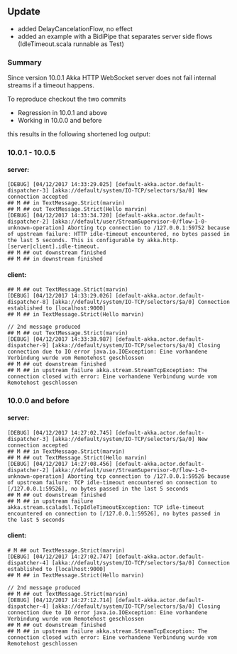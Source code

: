 ## Update

- added DelayCancelationFlow, no effect
- added an example with a BidiPipe that separates server side flows (IdleTimeout.scala runnable as Test)

### Summary
Since version 10.0.1 Akka HTTP WebSocket server does not fail
internal streams if a timeout happens.

To reproduce checkout the two commits
 - Regression in 10.0.1 and above
 - Working in 10.0.0 and before

this results in the following shortened log output:

### 10.0.1 - 10.0.5

#### server:


```
[DEBUG] [04/12/2017 14:33:29.025] [default-akka.actor.default-dispatcher-3] [akka://default/system/IO-TCP/selectors/$a/0] New connection accepted
## M ## in TextMessage.Strict(marvin)
## M ## out TextMessage.Strict(Hello marvin)
[DEBUG] [04/12/2017 14:33:34.720] [default-akka.actor.default-dispatcher-2] [akka://default/user/StreamSupervisor-0/flow-1-0-unknown-operation] Aborting tcp connection to /127.0.0.1:59752 because of upstream failure: HTTP idle-timeout encountered, no bytes passed in the last 5 seconds. This is configurable by akka.http.[server|client].idle-timeout.
## M ## out downstream finished
## M ## in downstream finished
```

#### client:

```
## M ## out TextMessage.Strict(marvin)
[DEBUG] [04/12/2017 14:33:29.026] [default-akka.actor.default-dispatcher-8] [akka://default/system/IO-TCP/selectors/$a/0] Connection established to [localhost:9000]
## M ## in TextMessage.Strict(Hello marvin)

// 2nd message produced
## M ## out TextMessage.Strict(marvin)
[DEBUG] [04/12/2017 14:33:38.987] [default-akka.actor.default-dispatcher-9] [akka://default/system/IO-TCP/selectors/$a/0] Closing connection due to IO error java.io.IOException: Eine vorhandene Verbindung wurde vom Remotehost geschlossen
## M ## out downstream finished
## M ## in upstream failure akka.stream.StreamTcpException: The connection closed with error: Eine vorhandene Verbindung wurde vom Remotehost geschlossen
```

### 10.0.0 and before

#### server:

```
[DEBUG] [04/12/2017 14:27:02.745] [default-akka.actor.default-dispatcher-3] [akka://default/system/IO-TCP/selectors/$a/0] New connection accepted
## M ## in TextMessage.Strict(marvin)
## M ## out TextMessage.Strict(Hello marvin)
[DEBUG] [04/12/2017 14:27:08.456] [default-akka.actor.default-dispatcher-2] [akka://default/user/StreamSupervisor-0/flow-1-0-unknown-operation] Aborting tcp connection to /127.0.0.1:59526 because of upstream failure: TCP idle-timeout encountered on connection to [/127.0.0.1:59526], no bytes passed in the last 5 seconds
## M ## out downstream finished
## M ## in upstream failure akka.stream.scaladsl.TcpIdleTimeoutException: TCP idle-timeout encountered on connection to [/127.0.0.1:59526], no bytes passed in the last 5 seconds
```

#### client:

```
# M ## out TextMessage.Strict(marvin)
[DEBUG] [04/12/2017 14:27:02.747] [default-akka.actor.default-dispatcher-4] [akka://default/system/IO-TCP/selectors/$a/0] Connection established to [localhost:9000]
## M ## in TextMessage.Strict(Hello marvin)

// 2nd message produced
## M ## out TextMessage.Strict(marvin)
[DEBUG] [04/12/2017 14:27:12.714] [default-akka.actor.default-dispatcher-4] [akka://default/system/IO-TCP/selectors/$a/0] Closing connection due to IO error java.io.IOException: Eine vorhandene Verbindung wurde vom Remotehost geschlossen
## M ## out downstream finished
## M ## in upstream failure akka.stream.StreamTcpException: The connection closed with error: Eine vorhandene Verbindung wurde vom Remotehost geschlossen
```
